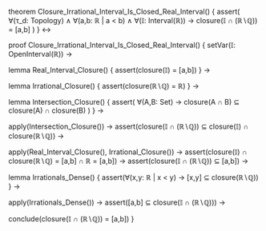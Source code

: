 theorem Closure_Irrational_Interval_Is_Closed_Real_Interval() {
  assert(
    ∀(τ_d: Topology) ∧ 
    ∀(a,b: ℝ | a < b) ∧ 
    ∀(𝕀: Interval(ℝ)) →
    closure(𝕀 ∩ (ℝ∖ℚ)) = [a,b]
  )
} ↔

proof Closure_Irrational_Interval_Is_Closed_Real_Interval() {
  setVar(𝕀: OpenInterval(ℝ)) →
  
  lemma Real_Interval_Closure() {
    assert(closure(𝕀) = [a,b])
  } →

  lemma Irrational_Closure() {
    assert(closure(ℝ∖ℚ) = ℝ)
  } →

  lemma Intersection_Closure() {
    assert(
      ∀(A,B: Set) →
      closure(A ∩ B) ⊆ closure(A) ∩ closure(B)
    )
  } →

  apply(Intersection_Closure()) →
  assert(closure(𝕀 ∩ (ℝ∖ℚ)) ⊆ closure(𝕀) ∩ closure(ℝ∖ℚ)) →
  
  apply(Real_Interval_Closure(), Irrational_Closure()) →
  assert(closure(𝕀) ∩ closure(ℝ∖ℚ) = [a,b] ∩ ℝ = [a,b]) →
  assert(closure(𝕀 ∩ (ℝ∖ℚ)) ⊆ [a,b]) →

  lemma Irrationals_Dense() {
    assert(∀(x,y: ℝ | x < y) → [x,y] ⊆ closure(ℝ∖ℚ))
  } →

  apply(Irrationals_Dense()) →
  assert([a,b] ⊆ closure(𝕀 ∩ (ℝ∖ℚ))) →
  
  conclude(closure(𝕀 ∩ (ℝ∖ℚ)) = [a,b])
}